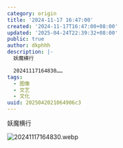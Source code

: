 ```yaml
---
category: origin
title: '2024-11-17 16:47:00'
created: '2024-11-17T16:47:00+08:00'
updated: '2025-04-24T22:39:32+08:00'
public: true
author: dkphhh
description: |-
  妖魔横行

  20241117164830……
tags:
  - 图像
  - 文艺
  - 文化
uuid: 2025042021064906c3
---
```


妖魔横行

![20241117164830.webp](https://img.dkphhh.me/20241117164830.webp)
